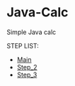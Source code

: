 # Java-Calc
Simple Java calc

STEP LIST:
* [Main](https://github.com/GandzioreQ/Java-Calc)
* [Step_2](https://github.com/GandzioreQ/Java-Calc/tree/Step_02)
* [Step_3](https://github.com/GandzioreQ/Java-Calc/tree/Step_03)
